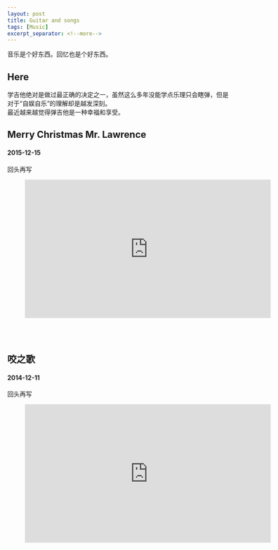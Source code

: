 ```yaml
---
layout: post
title: Guitar and songs
tags: [Music]
excerpt_separator: <!--more-->
---
```

音乐是个好东西。回忆也是个好东西。 
<!--more-->

## Here
学吉他绝对是做过最正确的决定之一，虽然这么多年没能学点乐理只会瞎弹，但是对于“自娱自乐”的理解却是越发深刻。<br/> 
最近越来越觉得弹吉他是一种幸福和享受。<br/>


## Merry Christmas Mr. Lawrence
#### 2015-12-15
回头再写

<!-- blank line -->
<figure class="video_container">
  <iframe width="560" height="315" src="https://www.youtube.com/embed/33chKSlIPBY" frameborder="0" allow="accelerometer; autoplay; encrypted-media; gyroscope; picture-in-picture" allowfullscreen></iframe>
</figure>
<!-- blank line -->
<br/>
<br/>

## 咬之歌
#### 2014-12-11
回头再写

<!-- blank line -->
<figure class="video_container">
  <iframe width="560" height="315" src="https://www.youtube.com/embed/85sauc0LBNs" frameborder="0" allow="accelerometer; autoplay; encrypted-media; gyroscope; picture-in-picture" allowfullscreen></iframe>
</figure>
<!-- blank line -->


